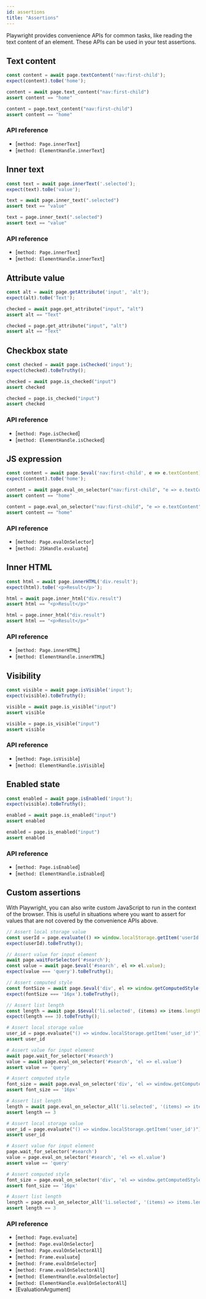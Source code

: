 ```yaml
---
id: assertions
title: "Assertions"
---
```


Playwright provides convenience APIs for common tasks, like reading the
text content of an element. These APIs can be used in your test assertions.

<!-- TOC -->


## Text content

```js
const content = await page.textContent('nav:first-child');
expect(content).toBe('home');
```

```python async
content = await page.text_content("nav:first-child")
assert content == "home"
```

```python sync
content = page.text_content("nav:first-child")
assert content == "home"
```

### API reference
- [`method: Page.innerText`]
- [`method: ElementHandle.innerText`]

## Inner text

```js
const text = await page.innerText('.selected');
expect(text).toBe('value');
```

```python async
text = await page.inner_text(".selected")
assert text == "value"
```

```python sync
text = page.inner_text(".selected")
assert text == "value"
```

### API reference
- [`method: Page.innerText`]
- [`method: ElementHandle.innerText`]

## Attribute value

```js
const alt = await page.getAttribute('input', 'alt');
expect(alt).toBe('Text');
```

```python async
checked = await page.get_attribute("input", "alt")
assert alt == "Text"
```

```python sync
checked = page.get_attribute("input", "alt")
assert alt == "Text"
```

## Checkbox state

```js
const checked = await page.isChecked('input');
expect(checked).toBeTruthy();
```

```python async
checked = await page.is_checked("input")
assert checked
```

```python sync
checked = page.is_checked("input")
assert checked
```

### API reference
- [`method: Page.isChecked`]
- [`method: ElementHandle.isChecked`]

## JS expression

```js
const content = await page.$eval('nav:first-child', e => e.textContent);
expect(content).toBe('home');
```

```python async
content = await page.eval_on_selector("nav:first-child", "e => e.textContent")
assert content == "home"
```

```python sync
content = page.eval_on_selector("nav:first-child", "e => e.textContent")
assert content == "home"
```

### API reference
- [`method: Page.evalOnSelector`]
- [`method: JSHandle.evaluate`]

## Inner HTML

```js
const html = await page.innerHTML('div.result');
expect(html).toBe('<p>Result</p>');
```

```python async
html = await page.inner_html("div.result")
assert html == "<p>Result</p>"
```

```python sync
html = page.inner_html("div.result")
assert html == "<p>Result</p>"
```

### API reference
- [`method: Page.innerHTML`]
- [`method: ElementHandle.innerHTML`]

## Visibility

```js
const visible = await page.isVisible('input');
expect(visible).toBeTruthy();
```

```python async
visible = await page.is_visible("input")
assert visible
```

```python sync
visible = page.is_visible("input")
assert visible
```

### API reference
- [`method: Page.isVisible`]
- [`method: ElementHandle.isVisible`]

## Enabled state

```js
const enabled = await page.isEnabled('input');
expect(visible).toBeTruthy();
```

```python async
enabled = await page.is_enabled("input")
assert enabled
```

```python sync
enabled = page.is_enabled("input")
assert enabled
```

### API reference
- [`method: Page.isEnabled`]
- [`method: ElementHandle.isEnabled`]

## Custom assertions

With Playwright, you can also write custom JavaScript to run in the context of
the browser. This is useful in situations where you want to assert for values
that are not covered by the convenience APIs above.

```js
// Assert local storage value
const userId = page.evaluate(() => window.localStorage.getItem('userId'));
expect(userId).toBeTruthy();

// Assert value for input element
await page.waitForSelector('#search');
const value = await page.$eval('#search', el => el.value);
expect(value === 'query').toBeTruthy();

// Assert computed style
const fontSize = await page.$eval('div', el => window.getComputedStyle(el).fontSize);
expect(fontSize === '16px').toBeTruthy();

// Assert list length
const length = await page.$$eval('li.selected', (items) => items.length);
expect(length === 3).toBeTruthy();
```

```python async
# Assert local storage value
user_id = page.evaluate("() => window.localStorage.getItem('user_id')")
assert user_id

# Assert value for input element
await page.wait_for_selector('#search')
value = await page.eval_on_selector('#search', 'el => el.value')
assert value == 'query'

# Assert computed style
font_size = await page.eval_on_selector('div', 'el => window.getComputedStyle(el).fontSize')
assert font_size == '16px'

# Assert list length
length = await page.eval_on_selector_all('li.selected', '(items) => items.length')
assert length == 3
```

```python sync
# Assert local storage value
user_id = page.evaluate("() => window.localStorage.getItem('user_id')")
assert user_id

# Assert value for input element
page.wait_for_selector('#search')
value = page.eval_on_selector('#search', 'el => el.value')
assert value == 'query'

# Assert computed style
font_size = page.eval_on_selector('div', 'el => window.getComputedStyle(el).fontSize')
assert font_size == '16px'

# Assert list length
length = page.eval_on_selector_all('li.selected', '(items) => items.length')
assert length == 3
```

### API reference
- [`method: Page.evaluate`]
- [`method: Page.evalOnSelector`]
- [`method: Page.evalOnSelectorAll`]
- [`method: Frame.evaluate`]
- [`method: Frame.evalOnSelector`]
- [`method: Frame.evalOnSelectorAll`]
- [`method: ElementHandle.evalOnSelector`]
- [`method: ElementHandle.evalOnSelectorAll`]
- [EvaluationArgument]
